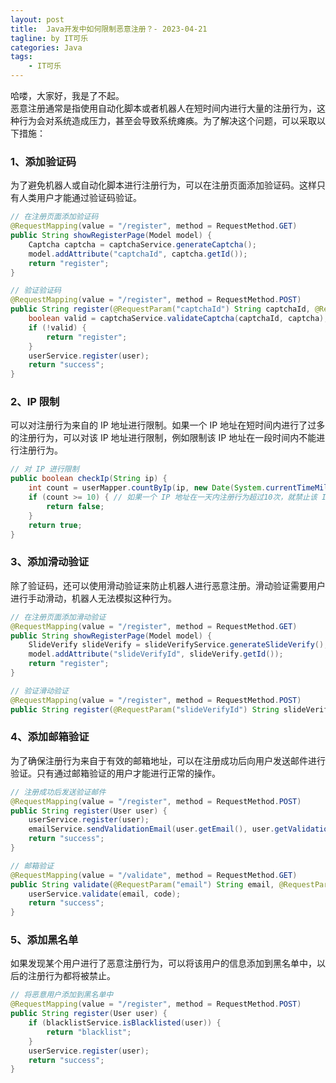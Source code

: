 ```yaml
---
layout: post
title:  Java开发中如何限制恶意注册？- 2023-04-21
tagline: by IT可乐
categories: Java
tags: 
    - IT可乐
---
```


哈喽，大家好，我是了不起。  
恶意注册通常是指使用自动化脚本或者机器人在短时间内进行大量的注册行为，这种行为会对系统造成压力，甚至会导致系统瘫痪。为了解决这个问题，可以采取以下措施：
<!--more-->

### 1、添加验证码 

为了避免机器人或自动化脚本进行注册行为，可以在注册页面添加验证码。这样只有人类用户才能通过验证码验证。

```java
// 在注册页面添加验证码
@RequestMapping(value = "/register", method = RequestMethod.GET)
public String showRegisterPage(Model model) {
    Captcha captcha = captchaService.generateCaptcha();
    model.addAttribute("captchaId", captcha.getId());
    return "register";
}

// 验证验证码
@RequestMapping(value = "/register", method = RequestMethod.POST)
public String register(@RequestParam("captchaId") String captchaId, @RequestParam("captcha") String captcha, User user) {
    boolean valid = captchaService.validateCaptcha(captchaId, captcha);
    if (!valid) {
        return "register";
    }
    userService.register(user);
    return "success";
}
```

### 2、IP 限制 

可以对注册行为来自的 IP 地址进行限制。如果一个 IP 地址在短时间内进行了过多的注册行为，可以对该 IP 地址进行限制，例如限制该 IP 地址在一段时间内不能进行注册行为。

```java
// 对 IP 进行限制
public boolean checkIp(String ip) {
    int count = userMapper.countByIp(ip, new Date(System.currentTimeMillis() - 24 * 60 * 60 * 1000)); // 限制一天内的注册行为
    if (count >= 10) { // 如果一个 IP 地址在一天内注册行为超过10次，就禁止该 IP 地址进行注册行为
        return false;
    }
    return true;
}
```



### 3、添加滑动验证 

除了验证码，还可以使用滑动验证来防止机器人进行恶意注册。滑动验证需要用户进行手动滑动，机器人无法模拟这种行为。

```java
// 在注册页面添加滑动验证
@RequestMapping(value = "/register", method = RequestMethod.GET)
public String showRegisterPage(Model model) {
    SlideVerify slideVerify = slideVerifyService.generateSlideVerify();
    model.addAttribute("slideVerifyId", slideVerify.getId());
    return "register";
}

// 验证滑动验证
@RequestMapping(value = "/register", method = RequestMethod.POST)
public String register(@RequestParam("slideVerifyId") String slideVerifyId, @RequestParam("slideVerify") String slideVerify, User user)
```



### 4、添加邮箱验证 

为了确保注册行为来自于有效的邮箱地址，可以在注册成功后向用户发送邮件进行验证。只有通过邮箱验证的用户才能进行正常的操作。

```java
// 注册成功后发送验证邮件
@RequestMapping(value = "/register", method = RequestMethod.POST)
public String register(User user) {
    userService.register(user);
    emailService.sendValidationEmail(user.getEmail(), user.getValidationCode());
    return "success";
}

// 邮箱验证
@RequestMapping(value = "/validate", method = RequestMethod.GET)
public String validate(@RequestParam("email") String email, @RequestParam("code") String code) {
    userService.validate(email, code);
    return "success";
}
```





### 5、添加黑名单 

如果发现某个用户进行了恶意注册行为，可以将该用户的信息添加到黑名单中，以后的注册行为都将被禁止。

```java
// 将恶意用户添加到黑名单中
@RequestMapping(value = "/register", method = RequestMethod.POST)
public String register(User user) {
    if (blacklistService.isBlacklisted(user)) {
        return "blacklist";
    }
    userService.register(user);
    return "success";
}
```

